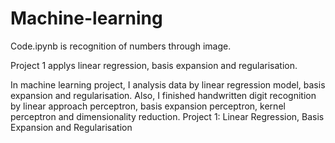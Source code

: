 # Machine-learning

Code.ipynb is recognition of numbers through image.

Project 1 applys linear regression, basis expansion and regularisation.


In machine learning project, I analysis data by linear regression model, basis expansion and regularisation. 
Also, I finished handwritten digit recognition by linear approach perceptron, basis expansion perceptron, kernel perceptron and dimensionality reduction. 
Project 1: Linear Regression, Basis Expansion and Regularisation
